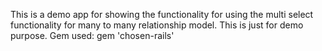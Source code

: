 This is a demo app for showing the functionality for using the multi select functionality for many to many relationship model.
This is just for demo purpose.
Gem used: gem 'chosen-rails'

